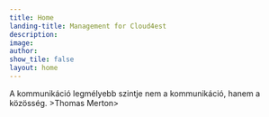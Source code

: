 ```yaml
---
title: Home
landing-title: Management for Cloud4est
description: 
image: 
author: 
show_tile: false
layout: home
---
```


A kommunikáció legmélyebb szintje nem a kommunikáció, hanem a közösség. >Thomas Merton>  

